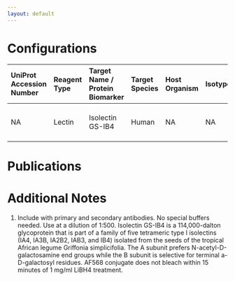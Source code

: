 ```yaml
---
layout: default
---
```


# Configurations

| UniProt Accession Number   | Reagent Type   | Target Name / Protein Biomarker   | Target Species   | Host Organism   | Isotype   | Clonality   | Vendor                   | Catalog Number   | Conjugate   | RRID   | Availability   | Method        | Tissue Preservation               | Target Tissue   | Tissue State   | Detergent    | Antigen Retrieval Conditions   | Dye Inactivation Conditions   | Recommend   | Agree                                                        | Disagree   | Contributor                                                  | Notes       |
|:---------------------------|:---------------|:----------------------------------|:-----------------|:----------------|:----------|:------------|:-------------------------|:-----------------|:------------|:-------|:---------------|:--------------|:----------------------------------|:----------------|:---------------|:-------------|:-------------------------------|:------------------------------|:------------|:-------------------------------------------------------------|:-----------|:-------------------------------------------------------------|:------------|
| NA                         | Lectin         | Isolectin GS-IB4                  | Human            | NA              | NA        | NA          | Thermo Fisher Scientific | I21412           | AF568       | NA     | Stock          | IBEX2D Manual | 1:4 Cytofix/Cytoperm Fixed Frozen | Retina          | NA             | 0.1% Saponin | NA                             | NA                            | Yes         | [0000-0003-2088-8310](https://orcid.org/0000-0003-2088-8310) | NA         | [0000-0003-2088-8310](https://orcid.org/0000-0003-2088-8310) | [1](#notes) |

# Publications



# Additional Notes

<a name="notes"></a>
1. Include with primary and secondary antibodies. No special buffers needed. Use at a dilution of 1:500. 
Isolectin GS-IB4 is a 114,000-dalton glycoprotein that is part of a family of five tetrameric type I isolectins (IA4, IA3B, IA2B2, IAB3, and IB4) isolated from the seeds of the tropical African legume Griffonia simplicifolia. The A subunit prefers N-acetyl-D-galactosamine end groups while the B subunit is selective for terminal a-D-galactosyl residues. AF568 conjugate does not bleach within 15 minutes of 1 mg/ml LiBH4 treatment.